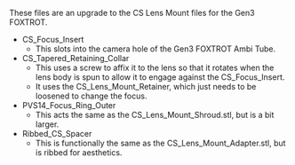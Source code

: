These files are an upgrade to the CS Lens Mount files for the Gen3 FOXTROT.
 - CS_Focus_Insert
    - This slots into the camera hole of the Gen3 FOXTROT Ambi Tube.
 - CS_Tapered_Retaining_Collar
    - This uses a screw to affix it to the lens so that it rotates when the lens body is spun to allow it to engage against the CS_Focus_Insert.
    - It uses the CS_Lens_Mount_Retainer, which just needs to be loosened to change the focus.
 - PVS14_Focus_Ring_Outer
    - This acts the same as the CS_Lens_Mount_Shroud.stl, but is a bit larger.
 - Ribbed_CS_Spacer
    - This is functionally the same as the CS_Lens_Mount_Adapter.stl, but is ribbed for aesthetics.
